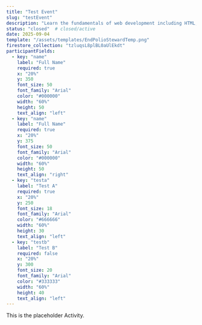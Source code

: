 ```yaml
---
title: "Test Event"
slug: "testEvent"
description: "Learn the fundamentals of web development including HTML, CSS, and JavaScript. Perfect for beginners looking to start their coding journey."
status: "closed"  # closed/active
date: 2025-09-04
template: "/assets/templates/EndPolioStewardTemp.png"
firestore_collection: "tzluqsL8plBL0aUlEkdt"
participantFields:
  - key: "name"
    label: "Full Name"
    required: true
    x: "20%"
    y: 350
    font_size: 50
    font_family: "Arial"
    color: "#000000"
    width: "60%"
    height: 50
    text_align: "left"
  - key: "name"
    label: "Full Name"
    required: true
    x: "20%"
    y: 375
    font_size: 50
    font_family: "Arial"
    color: "#000000"
    width: "60%"
    height: 50
    text_align: "right"
  - key: "testa"
    label: "Test A"
    required: true
    x: "20%"
    y: 250
    font_size: 18
    font_family: "Arial"
    color: "#666666"
    width: "60%"
    height: 30
    text_align: "left"
  - key: "testb"
    label: "Test B"
    required: false
    x: "20%"
    y: 300
    font_size: 20
    font_family: "Arial"
    color: "#333333"
    width: "60%"
    height: 40
    text_align: "left"
---
```


This is the placeholder Activity.
